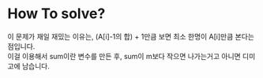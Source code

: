 # How To solve?

이 문제가 재일 재밌는 이유는, (A[i]-1의 합) + 1만큼 보면 최소 한명이 A[i]만큼 본다는 점입니다. </br>
이걸 이용해서 sum이란 변수를 만든 후, sum이 m보다 작으면 나가는거고 아니면 디미고에 남습니다. 
